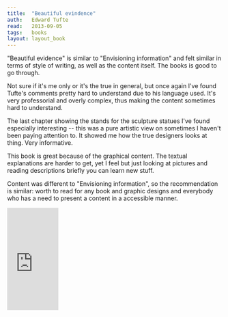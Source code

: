```yaml
---
title:	"Beautiful evindence"
auth:	Edward Tufte
read:	2013-09-05
tags:	books
layout: layout_book
---
```





"Beautiful evidence" is similar to "Envisioning information" and felt
similar in terms of style of writing, as well as the content itself. The
books is good to go through.

Not sure if it's me only or it's the true in general, but once again I've
found Tufte's comments pretty hard to understand due to his language used.
It's very professorial and overly complex, thus making the content sometimes
hard to understand.

The last chapter showing the stands for the sculpture statues I've found
especially interesting -- this was a pure artistic view on sometimes I
haven't been paying attention to. It showed me how the true designers looks
at thing. Very informative.

This book is great because of the graphical content. The textual
explanations are harder to get, yet I feel but just looking at pictures and
reading descriptions briefly you can learn new stuff.

Content was different to "Envisioning information", so the recommendation is
similar: worth to read for any book and graphic designs and everybody who
has a need to present a content in a accessible manner.


<iframe src="http://rcm-na.amazon-adsystem.com/e/cm?lt1=_blank&bc1=FFFFFF&IS2=1&bg1=FFFFFF&fc1=000000&lc1=FF0000&t=wojcadamkoszh-20&o=1&p=8&l=as4&m=amazon&f=ifr&ref=ss_til&asins=0961392177" style="width:120px;height:240px;" scrolling="no" marginwidth="0" marginheight="0" frameborder="0"></iframe>

